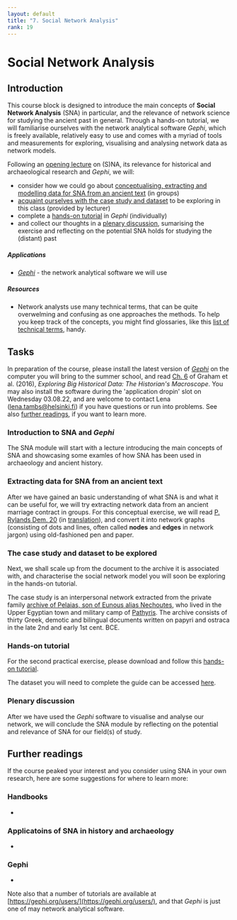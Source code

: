 ```yaml
---
layout: default
title: "7. Social Network Analysis"
rank: 19
---
```


# Social Network Analysis

## Introduction
This course block is designed to introduce the main concepts of **Social Network Analysis** (SNA) in particular, and the relevance of network science for studying the ancient past in general. Through a hands-on tutorial, we will familiarise ourselves with the network analytical software _Gephi_, which is freely available, relatively easy to use and comes with a myriad of tools and measurements for exploring, visualising and analysing network data as network models.

Following an [opening lecture](#task1) on (S)NA, its relevance for historical and archaeological research and _Gephi_, we will:
* consider how we could go about [conceptualising, extracting and modelling data for SNA from an ancient text](#task2) (in groups)
* [acquaint ourselves with the case study and dataset](#task3) to be exploring in this class (provided by lecturer)
* complete a [hands-on tutorial](#task4) in _Gephi_ (individually)
* and collect our thoughts in a [plenary discussion](#task5), sumarising the exercise and reflecting on the potential SNA holds for studying the (distant) past

##### Applications
* [_Gephi_](https://gephi.org/) - the network analytical software we will use

##### Resources
* Network analysts use many technical terms, that can be quite overwelming and confusing as one approaches the methods. To help you keep track of the concepts, you might find glossaries, like this [list of technical terms](./Tambs_na_glossary.pdf), handy.

## Tasks
In preparation of the course, please install the latest version of [_Gephi_](https://gephi.org/) on the computer you will bring to the summer school, and read [Ch. 6](./Graham_et_al_2016.pdf) of Graham et al. (2016), _Exploring Big Historical Data: The Historian's Macroscope_. You may also install the software during the 'application dropin' slot on Wednesday 03.08.22, and are welcome to contact Lena (lena.tambs@helsinki.fi) if you have questions or run into problems. See also [further readings](#furtherreadings), if you want to learn more.

### <a id="task1">Introduction to SNA and _Gephi_</a>
The SNA module will start with a lecture introducing the main concepts of SNA and showcasing some examles of how SNA has been used in archaeology and ancient history.

### <a id="task2">Extracting data for SNA from an ancient text</a>
After we have gained an basic understanding of what SNA is and what it can be useful for, we will try extracting network data from an ancient marriage contract in groups. For this conceptual exercise, we will read [P. Rylands Dem. 20](https://www.trismegistos.org/text/135) (in [translation](./Tambs_daa_sna_tm_135)), and convert it into network graphs (consisting of dots and lines, often called **nodes** and **edges** in network jargon) using old-fashioned pen and paper.

### <a id="task3">The case study and dataset to be explored</a>
Next, we shall scale up from the document to the archive it is associated with, and characterise the social network model you will soon be exploring in the hands-on tutorial.

The case study is an interpersonal network extracted from the private family [archive of Pelaias, son of Eunous alias Nechoutes](https://www.trismegistos.org/arch/detail.php?arch_id=180), who lived in the Upper Egyptian town and military camp of [Pathyris](https://www.trismegistos.org/place/1628). The archive consists of thirty Greek, demotic and bilingual documents written on papyri and ostraca in the late 2nd and early 1st cent. BCE.

### <a id="task4">Hands-on tutorial</a>
For the second practical exercise, please download and follow this [hands-on tutorial](./Tambs_daa_sna_tutorial.pdf).

The dataset you will need to complete the guide can be accessed [here](./Tambs_daa_sna_dataset).

### <a id="task5">Plenary discussion</a>
After we have used the _Gephi_ software to visualise and analyse our network, we will conclude the SNA module by reflecting on the potential and relevance of SNA for our field(s) of study.

## <a id="furtherreadings">Further readings</a>
If the course peaked your interest and you consider using SNA in your own research, here are some suggestions for where to learn more:

### Handbooks
* 

### Applicatoins of SNA in history and archaeology
* 

### Gephi
* 
Note also that a number of tutorials are available at [https://gephi.org/users/](https://gephi.org/users/), and that _Gephi_ is just one of may network analytical software.